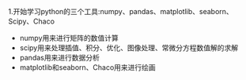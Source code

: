 1.开始学习python的三个工具:numpy、pandas、matplotlib、seaborn、Scipy、Chaco

* numpy用来进行矩阵的数值计算
* scipy用来处理插值、积分、优化、图像处理、常微分方程数值解的求解
* pandas用来进行数据分析
* matplotlib和seaborn、Chaco用来进行绘画